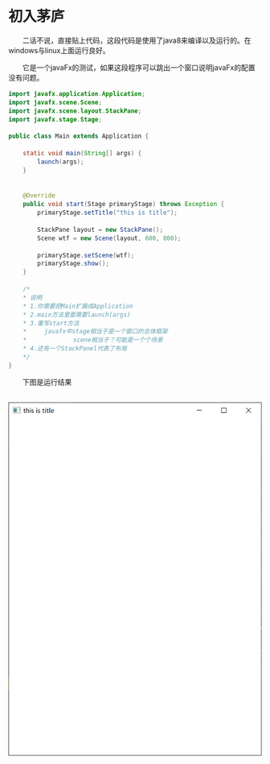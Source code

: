 # 初入茅庐

&emsp;&emsp;二话不说，直接贴上代码，这段代码是使用了java8来编译以及运行的。在windows与linux上面运行良好。

&emsp;&emsp;它是一个javaFx的测试，如果这段程序可以跳出一个窗口说明javaFx的配置没有问题。

```java
import javafx.application.Application;
import javafx.scene.Scene;
import javafx.scene.layout.StackPane;
import javafx.stage.Stage;

public class Main extends Application {

    static void main(String[] args) {
        launch(args);
    }


    @Override
    public void start(Stage primaryStage) throws Exception {
        primaryStage.setTitle("this is title");

        StackPane layout = new StackPane();
        Scene wtf = new Scene(layout, 600, 800);

        primaryStage.setScene(wtf);
        primaryStage.show();
    }

    /*
    * 说明
    * 1.你需要把Main扩展成Application
    * 2.main方法里面需要launch(args)
    * 3.重写start方法
    *     javafx中stage相当于是一个窗口的总体框架
    *             scene相当于？可能是一个个场景
    * 4.还有一个StackPanel代表了布局
    */
}
```

&emsp;&emsp;下图是运行结果

&emsp;&emsp;![创建基础的javaFx程序](../img/1.baseJavaFx.png)
